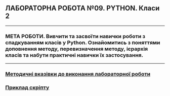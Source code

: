 ## **ЛАБОРАТОРНА РОБОТА №09. PYTHON. Класи 2**
---
### **МЕТА РОБОТИ**.  Вивчити та засвоїти навички роботи з спадкуванням класів у Python. Ознайомитись з поняттями доповнення методу, перевизначення методу, ієрархія класів та набути практичні навички їх застосування.
---
### [**Методичні вказівки до виконання лабораторної роботи**](/LAB/Lab_09/MPT_Lab_09_Python_v1.pdf)
### [**Приклад скріпту**](Lab_9_Test.ipynb)
